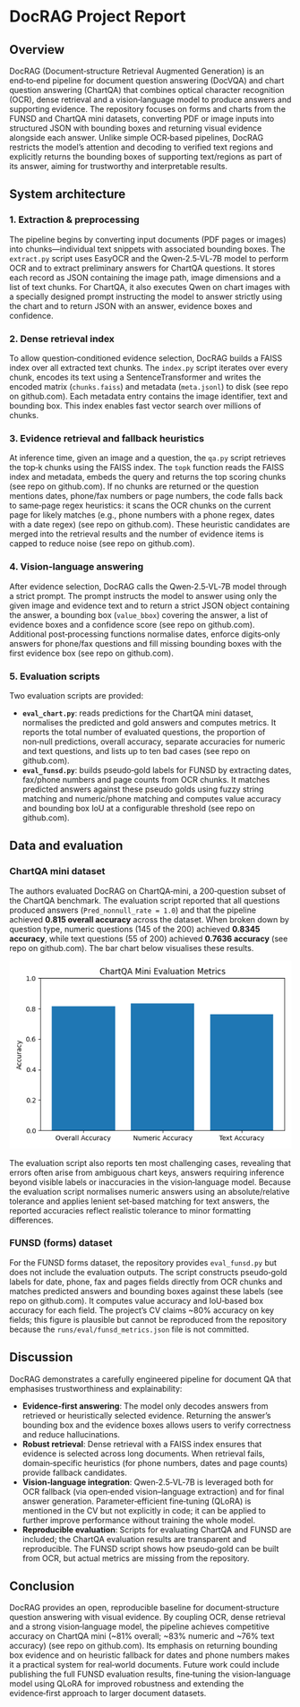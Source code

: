 # DocRAG Project Report

## Overview
DocRAG (Document‑structure Retrieval Augmented Generation) is an end‑to‑end pipeline for document question answering (DocVQA) and chart question answering (ChartQA) that combines optical character recognition (OCR), dense retrieval and a vision‑language model to produce answers and supporting evidence. The repository focuses on forms and charts from the FUNSD and ChartQA mini datasets, converting PDF or image inputs into structured JSON with bounding boxes and returning visual evidence alongside each answer. Unlike simple OCR‑based pipelines, DocRAG restricts the model’s attention and decoding to verified text regions and explicitly returns the bounding boxes of supporting text/regions as part of its answer, aiming for trustworthy and interpretable results.

## System architecture

### 1. Extraction & preprocessing
The pipeline begins by converting input documents (PDF pages or images) into chunks—individual text snippets with associated bounding boxes. The `extract.py` script uses EasyOCR and the Qwen‑2.5‑VL‑7B model to perform OCR and to extract preliminary answers for ChartQA questions. It stores each record as JSON containing the image path, image dimensions and a list of text chunks. For ChartQA, it also executes Qwen on chart images with a specially designed prompt instructing the model to answer strictly using the chart and to return JSON with an answer, evidence boxes and confidence.

### 2. Dense retrieval index
To allow question‑conditioned evidence selection, DocRAG builds a FAISS index over all extracted text chunks. The `index.py` script iterates over every chunk, encodes its text using a SentenceTransformer and writes the encoded matrix (`chunks.faiss`) and metadata (`meta.jsonl`) to disk (see repo on github.com). Each metadata entry contains the image identifier, text and bounding box. This index enables fast vector search over millions of chunks.

### 3. Evidence retrieval and fallback heuristics
At inference time, given an image and a question, the `qa.py` script retrieves the top‑k chunks using the FAISS index. The `topk` function reads the FAISS index and metadata, embeds the query and returns the top scoring chunks (see repo on github.com). If no chunks are returned or the question mentions dates, phone/fax numbers or page numbers, the code falls back to same‑page regex heuristics: it scans the OCR chunks on the current page for likely matches (e.g., phone numbers with a phone regex, dates with a date regex) (see repo on github.com). These heuristic candidates are merged into the retrieval results and the number of evidence items is capped to reduce noise (see repo on github.com).

### 4. Vision‑language answering
After evidence selection, DocRAG calls the Qwen‑2.5‑VL‑7B model through a strict prompt. The prompt instructs the model to answer using only the given image and evidence text and to return a strict JSON object containing the answer, a bounding box (`value_bbox`) covering the answer, a list of evidence boxes and a confidence score (see repo on github.com). Additional post‑processing functions normalise dates, enforce digits‑only answers for phone/fax questions and fill missing bounding boxes with the first evidence box (see repo on github.com).

### 5. Evaluation scripts
Two evaluation scripts are provided:

- **`eval_chart.py`**: reads predictions for the ChartQA mini dataset, normalises the predicted and gold answers and computes metrics. It reports the total number of evaluated questions, the proportion of non‑null predictions, overall accuracy, separate accuracies for numeric and text questions, and lists up to ten bad cases (see repo on github.com).
- **`eval_funsd.py`**: builds pseudo‑gold labels for FUNSD by extracting dates, fax/phone numbers and page counts from OCR chunks. It matches predicted answers against these pseudo golds using fuzzy string matching and numeric/phone matching and computes value accuracy and bounding box IoU at a configurable threshold (see repo on github.com).

## Data and evaluation

### ChartQA mini dataset
The authors evaluated DocRAG on ChartQA‑mini, a 200‑question subset of the ChartQA benchmark. The evaluation script reported that all questions produced answers (`Pred_nonnull_rate = 1.0`) and that the pipeline achieved **0.815 overall accuracy** across the dataset. When broken down by question type, numeric questions (145 of the 200) achieved **0.8345 accuracy**, while text questions (55 of 200) achieved **0.7636 accuracy** (see repo on github.com). The bar chart below visualises these results.

![ChartQA Mini Evaluation Metrics](docrag_eval_chart.png)

The evaluation script also reports ten most challenging cases, revealing that errors often arise from ambiguous chart keys, answers requiring inference beyond visible labels or inaccuracies in the vision‑language model. Because the evaluation script normalises numeric answers using an absolute/relative tolerance and applies lenient set‑based matching for text answers, the reported accuracies reflect realistic tolerance to minor formatting differences.

### FUNSD (forms) dataset
For the FUNSD forms dataset, the repository provides `eval_funsd.py` but does not include the evaluation outputs. The script constructs pseudo‑gold labels for date, phone, fax and pages fields directly from OCR chunks and matches predicted answers and bounding boxes against these labels (see repo on github.com). It computes value accuracy and IoU‑based box accuracy for each field. The project’s CV claims ~80% accuracy on key fields; this figure is plausible but cannot be reproduced from the repository because the `runs/eval/funsd_metrics.json` file is not committed.

## Discussion
DocRAG demonstrates a carefully engineered pipeline for document QA that emphasises trustworthiness and explainability:

- **Evidence‑first answering**: The model only decodes answers from retrieved or heuristically selected evidence. Returning the answer’s bounding box and the evidence boxes allows users to verify correctness and reduce hallucinations.
- **Robust retrieval**: Dense retrieval with a FAISS index ensures that evidence is selected across long documents. When retrieval fails, domain‑specific heuristics (for phone numbers, dates and page counts) provide fallback candidates.
- **Vision‑language integration**: Qwen‑2.5‑VL‑7B is leveraged both for OCR fallback (via open‑ended vision–language extraction) and for final answer generation. Parameter‑efficient fine‑tuning (QLoRA) is mentioned in the CV but not explicitly in code; it can be applied to further improve performance without training the whole model.
- **Reproducible evaluation**: Scripts for evaluating ChartQA and FUNSD are included; the ChartQA evaluation results are transparent and reproducible. The FUNSD script shows how pseudo‑gold can be built from OCR, but actual metrics are missing from the repository.

## Conclusion
DocRAG provides an open, reproducible baseline for document‑structure question answering with visual evidence. By coupling OCR, dense retrieval and a strong vision‑language model, the pipeline achieves competitive accuracy on ChartQA mini (~81% overall; ~83% numeric and ~76% text accuracy) (see repo on github.com). Its emphasis on returning bounding box evidence and on heuristic fallback for dates and phone numbers makes it a practical system for real‑world documents. Future work could include publishing the full FUNSD evaluation results, fine‑tuning the vision‑language model using QLoRA for improved robustness and extending the evidence‑first approach to larger document datasets.
